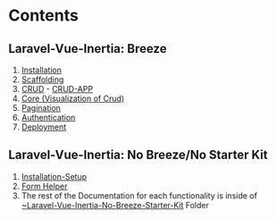 # Contents

## Laravel-Vue-Inertia: Breeze
1. [Installation](./INSTALLATION.md)
2. [Scaffolding](./1-laravel11-vue3js-inertia-breeze-scaffolding/)
3. [CRUD](./CRUD.md) - [CRUD-APP](./2-L11V3IB-Crud/)
4. [Core (Visualization of Crud)](./CORE.md)
5. [Pagination](./PAGINATION.md)
6. [Authentication](./AUTHENTICATION.md)
7. [Deployment](./DEPLOYMENT.md)

## Laravel-Vue-Inertia: No Breeze/No Starter Kit

1. [Installation-Setup](./~Laravel-Vue-Inertia-No-Breeze-Starter-Kit/INSTALLATION-SETUP.md)
2. [Form Helper](./~Laravel-Vue-Inertia-No-Breeze-Starter-Kit/FORM-HELPER.md)
3. The rest of the Documentation for each functionality 
is inside of [~Laravel-Vue-Inertia-No-Breeze-Starter-Kit](./~Laravel-Vue-Inertia-No-Breeze-Starter-Kit/) Folder